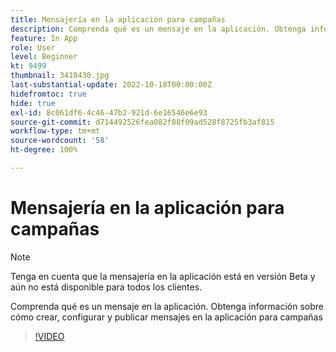 ```yaml
---
title: Mensajería en la aplicación para campañas
description: Comprenda qué es un mensaje en la aplicación. Obtenga información sobre cómo crear, configurar y publicar mensajes en la aplicación para campañas
feature: In App
role: User
level: Beginner
kt: 9499
thumbnail: 3410430.jpg
last-substantial-update: 2022-10-18T00:00:00Z
hidefromtoc: true
hide: true
exl-id: 8c061df6-4c46-47b2-921d-6e16546e6e93
source-git-commit: d714492526fea082f88f09ad528f8725fb3af815
workflow-type: tm+mt
source-wordcount: '58'
ht-degree: 100%

---
```


# Mensajería en la aplicación para campañas

>[!NOTE]
> 
> Tenga en cuenta que la mensajería en la aplicación está en versión Beta y aún no está disponible para todos los clientes.

Comprenda qué es un mensaje en la aplicación. Obtenga información sobre cómo crear, configurar y publicar mensajes en la aplicación para campañas

>[!VIDEO](https://video.tv.adobe.com/v/3410430?quality=12&learn=on)

